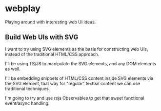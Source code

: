 # webplay
Playing around with interesting web UI ideas.

## Build Web UIs with SVG
I want to try using SVG elements as the basis for constructing web UIs, instead
of the traditional HTML/CSS approach.

I'll be using TS/JS to manipulate the SVG elements, and any DOM elements as well.

I'll be embedding snippets of HTML/CSS content inside SVG elements via the
<foreignObject> SVG element, that way for "regular" textual content we can use
traditional techniques.

I'm going to try and use rxjs Observables to get that sweet functional event/async
handling.
